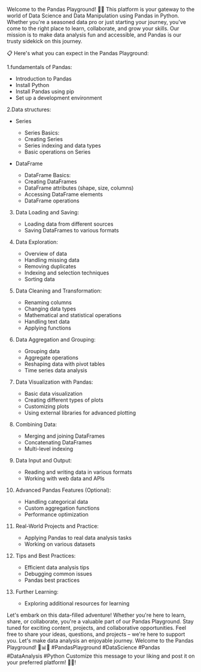 Welcome to the Pandas Playground! 🐼🎉
This platform is your gateway to the world of Data Science and Data Manipulation using Pandas in Python. Whether you're a seasoned data pro or just starting your journey, you've come to the right place to learn, collaborate, and grow your skills.
Our mission is to make data analysis fun and accessible, and Pandas is our trusty sidekick on this journey.


📋 Here's what you can expect in the Pandas Playground:


1.fundamentals of Pandas:
   - Introduction to Pandas
   - Install Python
   - Install Pandas using pip
   - Set up a development environment

2.Data structures:
  - Series
    - Series Basics:
    - Creating Series
    - Series indexing and data types
    - Basic operations on Series
  
  - DataFrame     
    - DataFrame Basics:
    - Creating DataFrames
    - DataFrame attributes (shape, size, columns)
    - Accessing DataFrame elements
    - DataFrame operations

3. Data Loading and Saving:             
   - Loading data from different sources
   - Saving DataFrames to various formats

4. Data Exploration:
   - Overview of data
   -  Handling missing data
   - Removing duplicates
   -  Indexing and selection techniques
   - Sorting data

5. Data Cleaning and Transformation:
   - Renaming columns
   - Changing data types
   - Mathematical and statistical operations
   - Handling text data
   - Applying functions

6. Data Aggregation and Grouping:
   - Grouping data
   - Aggregate operations
   - Reshaping data with pivot tables
   - Time series data analysis

7. Data Visualization with Pandas:
   - Basic data visualization
   - Creating different types of plots
   - Customizing plots
   - Using external libraries for advanced plotting

8. Combining Data:
    - Merging and joining DataFrames
    - Concatenating DataFrames
    - Multi-level indexing

9. Data Input and Output:
    - Reading and writing data in various formats
    - Working with web data and APIs

10. Advanced Pandas Features (Optional):
    - Handling categorical data
    - Custom aggregation functions
    - Performance optimization

11. Real-World Projects and Practice:
    - Applying Pandas to real data analysis tasks
    - Working on various datasets

12. Tips and Best Practices:
    - Efficient data analysis tips
    - Debugging common issues
    - Pandas best practices

13. Further Learning:
    - Exploring additional resources for learning

Let's embark on this data-filled adventure! Whether you're here to learn, share, or collaborate, you're a valuable part of our Pandas Playground.
Stay tuned for exciting content, projects, and collaborative opportunities. Feel free to share your ideas, questions, and projects – we're here to support you.
Let's make data analysis an enjoyable journey. Welcome to the Pandas Playground! 🌟📊🚀 #PandasPlayground #DataScience #Pandas #DataAnalysis #Python
Customize this message to your liking and post it on your preferred platform! 📢🐼!

